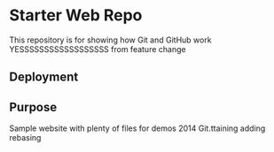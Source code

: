 # Starter Web Repo

This repository is for showing how Git and GitHub work
YESSSSSSSSSSSSSSSSSS
from feature change

## Deployment

## Purpose

Sample website with plenty of files for demos
2014 Git.ttaining
adding rebasing
